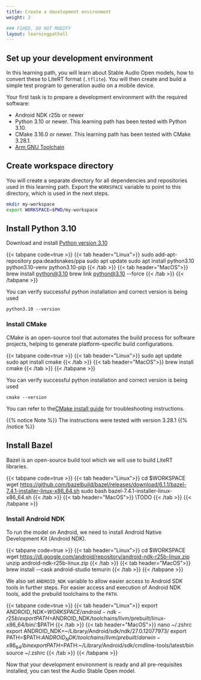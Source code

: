 ```yaml
---
title: Create a development environment
weight: 2

### FIXED, DO NOT MODIFY
layout: learningpathall
---
```


## Set up your development environment

In this learning path, you will learn about Stable Audio Open models, how to convert these to LiteRT format (`.tflite`). You will then create and build a simple test program to generation audio on a mobile device.

Your first task is to prepare a development environment with the required software:

- Android NDK r25b or newer
- Python 3.10 or newer. This learning path has been tested with Python 3.10.
- CMake 3.16.0 or newer. This learning path has been tested with CMake 3.28.1.
- [Arm GNU Toolchain](/install-guides/gcc/arm-gnu)

## Create workspace directory

You will create a separate directory for all dependencies and repositories used in this learning path. Export the `WORKSPACE` variable to point to this directory, which is used in the next steps.

```bash
mkdir my-workspace
export WORKSPACE=$PWD/my-workspace
```

## Install Python 3.10

Download and install [Python version 3.10](https://www.python.org/downloads/release/python-3100/)

{{< tabpane code=true >}}
  {{< tab header="Linux">}}
sudo add-apt-repository ppa:deadsnakes/ppa
sudo apt update
sudo apt install python3.10 python3.10-venv python3.10-pip
  {{< /tab >}}
  {{< tab header="MacOS">}}
brew install python@3.10
brew link python@3.10 --force
  {{< /tab >}}
{{< /tabpane >}}

You can verify successful python installation and correct version is being used

```console
python3.10 --version
```

### Install CMake

CMake is an open-source tool that automates the build process for software projects, helping to generate platform-specific build configurations.

{{< tabpane code=true >}}
  {{< tab header="Linux">}}
sudo apt update
sudo apt install cmake
  {{< /tab >}}
  {{< tab header="MacOS">}}
brew install cmake
  {{< /tab >}}
{{< /tabpane >}}


You can verify successful python installation and correct version is being used
```console
cmake --version
```

You can refer to the[CMake install guide](/install-guides/cmake/) for troubleshooting instructions.

{{% notice Note %}}
The instructions were tested with version 3.28.1
{{% /notice %}}

## Install Bazel

Bazel is an open-source build tool which we will use to build LiteRT libraries.

{{< tabpane code=true >}}
  {{< tab header="Linux">}}
cd $WORKSPACE
wget https://github.com/bazelbuild/bazel/releases/download/6.1.1/bazel-7.4.1-installer-linux-x86_64.sh
sudo bash bazel-7.4.1-installer-linux-x86_64.sh
  {{< /tab >}}
  {{< tab header="MacOS">}}
\\TODO
  {{< /tab >}}
{{< /tabpane >}}

### Install Android NDK

To run the model on Android, we need to install Android Native Development Kit (Android NDK).

{{< tabpane code=true >}}
  {{< tab header="Linux">}}
cd $WORKSPACE
wget https://dl.google.com/android/repository/android-ndk-r25b-linux.zip
unzip android-ndk-r25b-linux.zip
  {{< /tab >}}
  {{< tab header="MacOS">}}
brew install --cask android-studio temurin
  {{< /tab >}}
{{< /tabpane >}}

We also set `ANDROID_NDK` variable to allow easier access to Android SDK tools in further steps.
For easier access and execution of Android NDK tools, add the prebuild toolchains to the `PATH`.

{{< tabpane code=true >}}
  {{< tab header="Linux">}}
export ANDROID_NDK=$WORKSPACE/android-ndk-r25b/
export PATH=$ANDROID_NDK/toolchains/llvm/prebuilt/linux-x86_64/bin/:$PATH
  {{< /tab >}}
  {{< tab header="MacOS">}}
nano ~/.zshrc
export ANDROID_NDK=~/Library/Android/sdk/ndk/27.0.12077973/
export PATH=$PATH:$ANDROID_NDK/toolchains/llvm/prebuilt/darwin-x86_64/bin
export PATH=$PATH:~/Library/Android/sdk/cmdline-tools/latest/bin
source ~/.zshrc
  {{< /tab >}}
{{< /tabpane >}}

Now that your development environment is ready and all pre-requisites installed, you can test the Audio Stable Open model.
